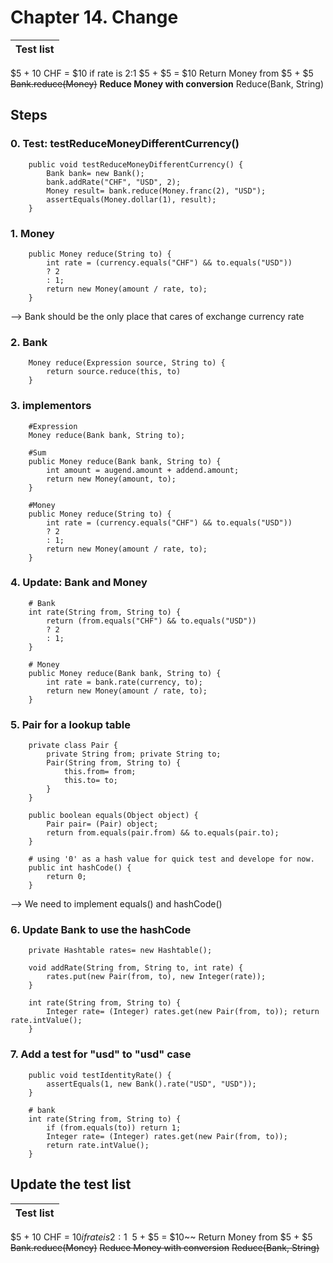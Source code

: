 # Chapter 14. Change

| Test list |
| ----------- |
$5 + 10 CHF = $10 if rate is 2:1
$5 + $5  = $10
Return Money from $5 + $5
~~Bank.reduce(Money)~~
**Reduce Money with conversion**
Reduce(Bank, String)

## Steps
### 0. Test: testReduceMoneyDifferentCurrency() 
```
    public void testReduceMoneyDifferentCurrency() {
        Bank bank= new Bank();
        bank.addRate("CHF", "USD", 2);
        Money result= bank.reduce(Money.franc(2), "USD");
        assertEquals(Money.dollar(1), result);
    }
```

### 1. Money
```
    public Money reduce(String to) {
        int rate = (currency.equals("CHF") && to.equals("USD"))
        ? 2
        : 1;
        return new Money(amount / rate, to);
    }
```
--> Bank should be the only place that cares of exchange currency rate

### 2. Bank
```   
    Money reduce(Expression source, String to) {
        return source.reduce(this, to)
    }
```

### 3. implementors
```
    #Expression
    Money reduce(Bank bank, String to);

    #Sum
    public Money reduce(Bank bank, String to) {
        int amount = augend.amount + addend.amount;
        return new Money(amount, to);
    }

    #Money
    public Money reduce(String to) {
        int rate = (currency.equals("CHF") && to.equals("USD"))
        ? 2
        : 1;
        return new Money(amount / rate, to);
    }
```

### 4. Update: Bank and Money
```   
    # Bank
    int rate(String from, String to) {
        return (from.equals("CHF") && to.equals("USD"))
        ? 2
        : 1;
    }

    # Money
    public Money reduce(Bank bank, String to) {
        int rate = bank.rate(currency, to);
        return new Money(amount / rate, to);
    }
```

### 5. Pair for a lookup table
```   
    private class Pair {
        private String from; private String to;
        Pair(String from, String to) { 
            this.from= from;
            this.to= to;
        }
    }

    public boolean equals(Object object) {
        Pair pair= (Pair) object;
        return from.equals(pair.from) && to.equals(pair.to);
    }

    # using '0' as a hash value for quick test and develope for now.
    public int hashCode() {
        return 0;
    }
```
--> We need to implement equals() and hashCode()

### 6. Update Bank to use the hashCode
```
    private Hashtable rates= new Hashtable();

    void addRate(String from, String to, int rate) {
        rates.put(new Pair(from, to), new Integer(rate));
    }

    int rate(String from, String to) {
        Integer rate= (Integer) rates.get(new Pair(from, to)); return rate.intValue();
    }
```

### 7. Add a test for "usd" to "usd" case
```
    public void testIdentityRate() {
        assertEquals(1, new Bank().rate("USD", "USD"));
    }

    # bank
    int rate(String from, String to) {
        if (from.equals(to)) return 1;
        Integer rate= (Integer) rates.get(new Pair(from, to));
        return rate.intValue();
    }
```

## Update the test list
| Test list |
| ----------- |
$5 + 10 CHF = $10 if rate is 2:1
~~$5 + $5 = $10~~
Return Money from $5 + $5
~~Bank.reduce(Money)~~
~~Reduce Money with conversion~~
~~Reduce(Bank, String)~~

